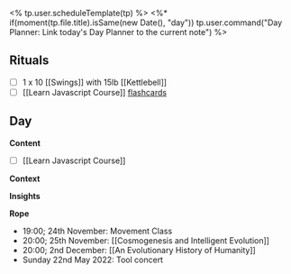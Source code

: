 <% tp.user.scheduleTemplate(tp) %>
<%* if(moment(tp.file.title).isSame(new Date(), "day")) tp.user.command("Day Planner: Link today's Day Planner to the current note") %>


## Rituals
- [ ] 1 x 10 [[Swings]] with 15lb [[Kettlebell]]
- [ ] [[Learn Javascript Course]] [flashcards](https://flash.learnjavascript.online/home)

## Day
**Content**
- [ ] [[Learn Javascript Course]]


**Context**


**Insights**


**Rope**
- 19:00; 24th November: Movement Class
- 20:00; 25th November: [[Cosmogenesis and Intelligent Evolution]]
- 20:00; 2nd December: [[An Evolutionary History of Humanity]]
- Sunday 22nd May 2022: Tool concert